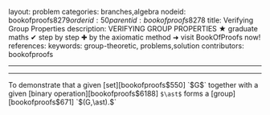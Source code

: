 layout: problem
categories: branches,algebra
nodeid: bookofproofs$8279
orderid: 50
parentid: bookofproofs$8278
title: Verifying Group Properties
description: VERIFYING GROUP PROPERTIES &#9733; graduate maths &#10004; step by step &#10010; by the axiomatic method &#10140; visit BookOfProofs now!
references: 
keywords: group-theoretic, problems,solution
contributors: bookofproofs

---


---

To demonstrate that a given [set][bookofproofs$550] `$G$` together with a given [binary operation][bookofproofs$6188] `$\ast$` forms a [group][bookofproofs$671] `$(G,\ast).$`
